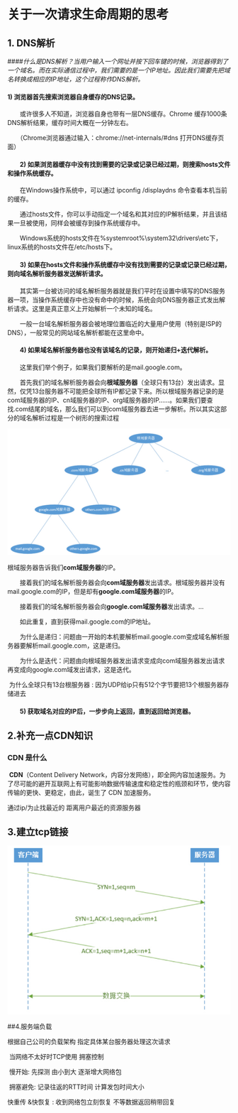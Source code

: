 # 关于一次请求生命周期的思考

## 1. DNS解析

####*什么是DNS解析？当用户输入一个网址并按下回车键的时候，浏览器得到了一个域名。而在实际通信过程中，我们需要的是一个IP地址。因此我们需要先把域名转换成相应的IP地址，这个过程称作DNS解析。*

####       1) 浏览器首先搜索浏览器自身缓存的DNS记录。

　　或许很多人不知道，浏览器自身也带有一层DNS缓存。Chrome 缓存1000条DNS解析结果，缓存时间大概在一分钟左右。

　　（Chrome浏览器通过输入：chrome://net-internals/#dns 打开DNS缓存页面）

#### 　　2) 如果浏览器缓存中没有找到需要的记录或记录已经过期，则搜索hosts文件和操作系统缓存。

　　在Windows操作系统中，可以通过 ipconfig /displaydns 命令查看本机当前的缓存。

　　通过hosts文件，你可以手动指定一个域名和其对应的IP解析结果，并且该结果一旦被使用，同样会被缓存到操作系统缓存中。

　　Windows系统的hosts文件在%systemroot%\system32\drivers\etc下，linux系统的hosts文件在/etc/hosts下。

#### 　　3) 如果在hosts文件和操作系统缓存中没有找到需要的记录或记录已经过期，则向域名解析服务器发送解析请求。

　　其实第一台被访问的域名解析服务器就是我们平时在设置中填写的DNS服务器一项，当操作系统缓存中也没有命中的时候，系统会向DNS服务器正式发出解析请求。这里是真正意义上开始解析一个未知的域名。

　　一般一台域名解析服务器会被地理位置临近的大量用户使用（特别是ISP的DNS），一般常见的网站域名解析都能在这里命中。

#### 　　4) 如果域名解析服务器也没有该域名的记录，则开始递归+迭代解析。

　　这里我们举个例子，如果我们要解析的是mail.google.com。

　　首先我们的域名解析服务器会向**根域服务器**（全球只有13台）发出请求。显然，仅凭13台服务器不可能把全球所有IP都记录下来。所以根域服务器记录的是com域服务器的IP、cn域服务器的IP、org域服务器的IP……。如果我们要查找.com结尾的域名，那么我们可以到com域服务器去进一步解析。所以其实这部分的域名解析过程是一个树形的搜索过程

![1543479140109](./1543479140109.png)

  根域服务器告诉我们**com域服务器**的IP。

　　接着我们的域名解析服务器会向**com域服务器**发出请求。根域服务器并没有mail.google.com的IP，但是却有**google.com域服务器**的IP。

　　接着我们的域名解析服务器会向**google.com域服务器**发出请求。...

　　如此重复，直到获得mail.google.com的IP地址。

 

　　为什么是递归：问题由一开始的本机要解析mail.google.com变成域名解析服务器要解析mail.google.com，这是递归。

　　为什么是迭代：问题由向根域服务器发出请求变成向com域服务器发出请求再变成向google.com域发出请求，这是迭代。

​       为什么全球只有13台根服务器 : 因为UDP给ip只有512个字节要把13个根服务器存储进去

#### 　　5) 获取域名对应的IP后，一步步向上返回，直到返回给浏览器。

## 2.补充一点CDN知识

### CDN 是什么

​       **CDN**（Content Delivery Network，内容分发网络），即全网内容加速服务。为了尽可能的避开互联网上有可能影响数据传输速度和稳定性的瓶颈和环节，使内容传输的更快、更稳定，由此，诞生了 CDN 加速服务。

通过ip/为止找最近的 距离用户最近的资源服务器

## 3.建立tcp链接

![1543479675564](./1543479675564.png)

##4.服务端负载

   根据自己公司的负载架构 指定具体某台服务器处理这次请求

​    当网络不太好时TCP使用 拥塞控制 

​     慢开始: 先探测 由小到大 逐渐增大网络包

​    拥塞避免: 记录往返的RTT时间  计算发包时间大小

   快重传 &快恢复 : 收到网络包立刻恢复 不等数据返回稍带回复 

